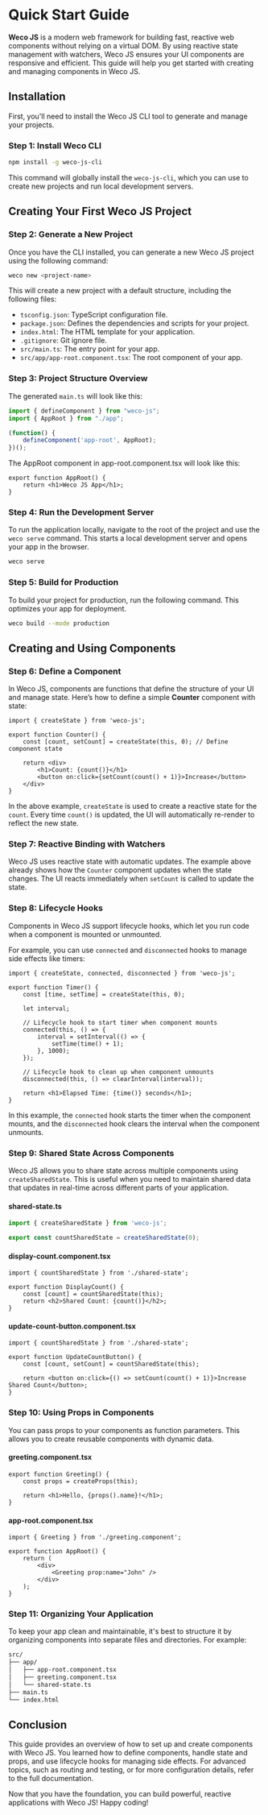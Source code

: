 # Quick Start Guide

**Weco JS** is a modern web framework for building fast, reactive web components without relying on a virtual DOM. By using reactive state management with watchers, Weco JS ensures your UI components are responsive and efficient. This guide will help you get started with creating and managing components in Weco JS.

## Installation

First, you'll need to install the Weco JS CLI tool to generate and manage your projects.

### Step 1: Install Weco CLI

```bash
npm install -g weco-js-cli
```

This command will globally install the `weco-js-cli`, which you can use to create new projects and run local development servers.

## Creating Your First Weco JS Project

### Step 2: Generate a New Project

Once you have the CLI installed, you can generate a new Weco JS project using the following command:

```bash
weco new <project-name>
```

This will create a new project with a default structure, including the following files:

* `tsconfig.json`: TypeScript configuration file.
* `package.json`: Defines the dependencies and scripts for your project.
* `index.html`: The HTML template for your application.
* `.gitignore`: Git ignore file.
* `src/main.ts`: The entry point for your app.
* `src/app/app-root.component.tsx`: The root component of your app.

### Step 3: Project Structure Overview

The generated `main.ts` will look like this:

```ts
import { defineComponent } from "weco-js";
import { AppRoot } from "./app";

(function() {
    defineComponent('app-root', AppRoot);
})();
```

The AppRoot component in app-root.component.tsx will look like this:
```tsx
export function AppRoot() {
    return <h1>Weco JS App</h1>;
}
```

### Step 4: Run the Development Server

To run the application locally, navigate to the root of the project and use the `weco serve` command. This starts a local development server and opens your app in the browser.

```bash
weco serve
```

### Step 5: Build for Production

To build your project for production, run the following command. This optimizes your app for deployment.

```bash
weco build --mode production
```

## Creating and Using Components

### Step 6: Define a Component

In Weco JS, components are functions that define the structure of your UI and manage state. Here’s how to define a simple **Counter** component with state:

```tsx
import { createState } from 'weco-js';

export function Counter() {
    const [count, setCount] = createState(this, 0); // Define component state

    return <div>
        <h1>Count: {count()}</h1>
        <button on:click={setCount(count() + 1)}>Increase</button>
    </div>
}
```

In the above example, `createState` is used to create a reactive state for the `count`. Every time `count()` is updated, the UI will automatically re-render to reflect the new state.

### Step 7: Reactive Binding with Watchers

Weco JS uses reactive state with automatic updates. The example above already shows how the `Counter` component updates when the state changes. The UI reacts immediately when `setCount` is called to update the state.

### Step 8: Lifecycle Hooks

Components in Weco JS support lifecycle hooks, which let you run code when a component is mounted or unmounted.

For example, you can use `connected` and `disconnected` hooks to manage side effects like timers:

```tsx
import { createState, connected, disconnected } from 'weco-js';

export function Timer() {
    const [time, setTime] = createState(this, 0);

    let interval;

    // Lifecycle hook to start timer when component mounts
    connected(this, () => {
        interval = setInterval(() => {
            setTime(time() + 1);
        }, 1000);
    });

    // Lifecycle hook to clean up when component unmounts
    disconnected(this, () => clearInterval(interval));

    return <h1>Elapsed Time: {time()} seconds</h1>;
}
```

In this example, the `connected` hook starts the timer when the component mounts, and the `disconnected` hook clears the interval when the component unmounts.

### Step 9: Shared State Across Components

Weco JS allows you to share state across multiple components using `createSharedState`. This is useful when you need to maintain shared data that updates in real-time across different parts of your application.

#### shared-state.ts

```ts
import { createSharedState } from 'weco-js';

export const countSharedState = createSharedState(0);
```

#### display-count.component.tsx

```tsx
import { countSharedState } from './shared-state';

export function DisplayCount() {
    const [count] = countSharedState(this);
    return <h2>Shared Count: {count()}</h2>;
}
```

#### update-count-button.component.tsx

```tsx
import { countSharedState } from './shared-state';

export function UpdateCountButton() {
    const [count, setCount] = countSharedState(this);

    return <button on:click={() => setCount(count() + 1)}>Increase Shared Count</button>;
}
```

### Step 10: Using Props in Components

You can pass props to your components as function parameters. This allows you to create reusable components with dynamic data.

#### greeting.component.tsx

```tsx
export function Greeting() {
    const props = createProps(this);

    return <h1>Hello, {props().name}!</h1>;
}
```

#### app-root.component.tsx

```tsx
import { Greeting } from './greeting.component';

export function AppRoot() {
    return (
        <div>
            <Greeting prop:name="John" />
        </div>
    );
}
```

### Step 11: Organizing Your Application

To keep your app clean and maintainable, it's best to structure it by organizing components into separate files and directories. For example:

```bash
src/
├── app/
│   ├── app-root.component.tsx
│   ├── greeting.component.tsx
│   └── shared-state.ts
├── main.ts
└── index.html
```

## Conclusion

This guide provides an overview of how to set up and create components with Weco JS. You learned how to define components, handle state and props, and use lifecycle hooks for managing side effects. For advanced topics, such as routing and testing, or for more configuration details, refer to the full documentation.

Now that you have the foundation, you can build powerful, reactive applications with Weco JS! Happy coding!